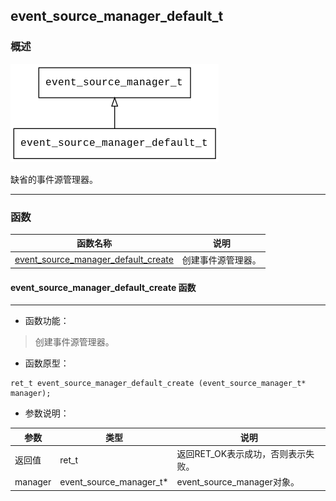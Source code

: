 ## event\_source\_manager\_default\_t
### 概述
![image](images/event_source_manager_default_t_0.png)

缺省的事件源管理器。

----------------------------------
### 函数
<p id="event_source_manager_default_t_methods">

| 函数名称 | 说明 | 
| -------- | ------------ | 
| <a href="#event_source_manager_default_t_event_source_manager_default_create">event\_source\_manager\_default\_create</a> | 创建事件源管理器。 |
#### event\_source\_manager\_default\_create 函数
-----------------------

* 函数功能：

> <p id="event_source_manager_default_t_event_source_manager_default_create">创建事件源管理器。


* 函数原型：

```
ret_t event_source_manager_default_create (event_source_manager_t* manager);
```

* 参数说明：

| 参数 | 类型 | 说明 |
| -------- | ----- | --------- |
| 返回值 | ret\_t | 返回RET\_OK表示成功，否则表示失败。 |
| manager | event\_source\_manager\_t* | event\_source\_manager对象。 |
